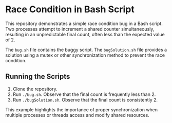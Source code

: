 # Race Condition in Bash Script

This repository demonstrates a simple race condition bug in a Bash script.  Two processes attempt to increment a shared counter simultaneously, resulting in an unpredictable final count, often less than the expected value of 2.

The `bug.sh` file contains the buggy script. The `bugSolution.sh` file provides a solution using a mutex or other synchronization method to prevent the race condition.

## Running the Scripts

1. Clone the repository.
2. Run `./bug.sh`. Observe that the final count is frequently less than 2.
3. Run `./bugSolution.sh`. Observe that the final count is consistently 2.

This example highlights the importance of proper synchronization when multiple processes or threads access and modify shared resources.